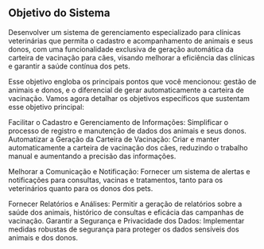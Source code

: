 ## Objetivo do Sistema

Desenvolver um sistema de gerenciamento especializado para clínicas veterinárias que permita o cadastro e acompanhamento de animais e seus donos, com uma funcionalidade exclusiva de geração automática da carteira de vacinação para cães, visando melhorar a eficiência das clínicas e garantir a saúde contínua dos pets.

Esse objetivo engloba os principais pontos que você mencionou: gestão de animais e donos, e o diferencial de gerar automaticamente a carteira de vacinação. Vamos agora detalhar os objetivos específicos que sustentam esse objetivo principal:

Facilitar o Cadastro e Gerenciamento de Informações: Simplificar o processo de registro e manutenção de dados dos animais e seus donos.
Automatizar a Geração da Carteira de Vacinação: Criar e manter automaticamente a carteira de vacinação dos cães, reduzindo o trabalho manual e aumentando a precisão das informações.

Melhorar a Comunicação e Notificação: Fornecer um sistema de alertas e notificações para consultas, vacinas e tratamentos, tanto para os veterinários quanto para os donos dos pets.

Fornecer Relatórios e Análises: Permitir a geração de relatórios sobre a saúde dos animais, histórico de consultas e eficácia das campanhas de vacinação.
Garantir a Segurança e Privacidade dos Dados: Implementar medidas robustas de segurança para proteger os dados sensíveis dos animais e dos donos.

